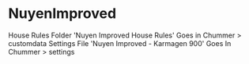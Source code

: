 # NuyenImproved

House Rules Folder 'Nuyen Improved House Rules' Goes in Chummer > customdata
Settings File 'Nuyen Improved - Karmagen 900' Goes In Chummer > settings

